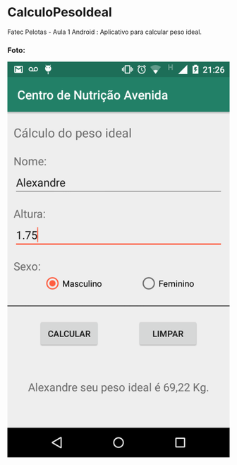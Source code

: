 # CalculoPesoIdeal
Fatec Pelotas - Aula 1 Android : Aplicativo para calcular peso ideal.

### Foto:


![Alt Tela Pricipal](https://github.com/Alexandreoliveira/CalculoPesoIdeal/blob/master/Screenshot_2017-08-06-21-26-05.png)
